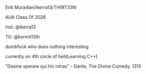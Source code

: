 Erik Muradian/ikerra13/TH1RT33N

AUA Class Of 2026

inst: @ikerra13

TG: @kermit13th

dumbfuck who does nothing interesting

currently on 4th circle of hell(Learning C++)


"Desine sperare qui hic intras" -
Dante, The Divine Comedy,
1315




<!---
ikerra13/ikerra13 is a ✨ special ✨ repository because its `README.md` (this file) appears on your GitHub profile.
You can click the Preview link to take a look at your changes.
--->
